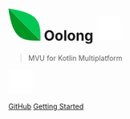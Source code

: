 # ![logo](_media/icon.svg) Oolong ![](_media/space.svg) 

> MVU for Kotlin Multiplatform

![](_media/space.svg) 

[GitHub](https://github.com/oolong-kt/oolong/)
[Getting Started](#oolong)
